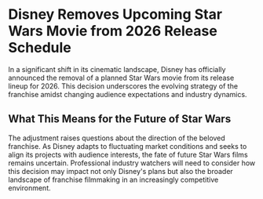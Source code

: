 # Disney Removes Upcoming Star Wars Movie from 2026 Release Schedule  
In a significant shift in its cinematic landscape, Disney has officially announced the removal of a planned Star Wars movie from its release lineup for 2026. This decision underscores the evolving strategy of the franchise amidst changing audience expectations and industry dynamics.  

## What This Means for the Future of Star Wars  
The adjustment raises questions about the direction of the beloved franchise. As Disney adapts to fluctuating market conditions and seeks to align its projects with audience interests, the fate of future Star Wars films remains uncertain. Professional industry watchers will need to consider how this decision may impact not only Disney's plans but also the broader landscape of franchise filmmaking in an increasingly competitive environment.